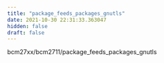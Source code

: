 ```yaml
---
title: "package_feeds_packages_gnutls"
date: 2021-10-30 22:31:33.363047
hidden: false
draft: false
---
```


bcm27xx/bcm2711/package_feeds_packages_gnutls

